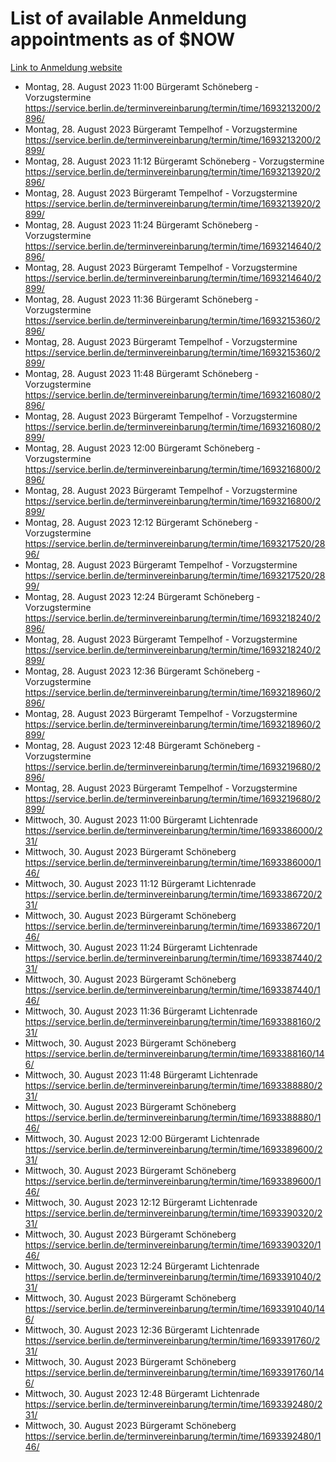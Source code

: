 # List of available Anmeldung appointments as of $NOW
[Link to Anmeldung website](https://service.berlin.de/terminvereinbarung/termin/tag.php?termin=1&anliegen[]=120686&dienstleisterlist=122210,122217,327316,122219,327312,122227,327314,122231,327346,122243,327348,122254,122252,329742,122260,329745,122262,329748,122271,327278,122273,327274,122277,327276,330436,122280,327294,122282,327290,122284,327292,122291,327270,122285,327266,122286,327264,122296,327268,150230,329760,122297,327286,122294,327284,122312,329763,122314,329775,122304,327330,122311,327334,122309,327332,317869,122281,327352,122279,329772,122283,122276,327324,122274,327326,122267,329766,122246,327318,122251,327320,122257,327322,122208,327298,122226,327300&herkunft=http%3A%2F%2Fservice.berlin.de%2Fdienstleistung%2F120686%2F)
- Montag, 28. August 2023 11:00 Bürgeramt Schöneberg - Vorzugstermine https://service.berlin.de/terminvereinbarung/termin/time/1693213200/2896/
- Montag, 28. August 2023  Bürgeramt Tempelhof - Vorzugstermine https://service.berlin.de/terminvereinbarung/termin/time/1693213200/2899/
- Montag, 28. August 2023 11:12 Bürgeramt Schöneberg - Vorzugstermine https://service.berlin.de/terminvereinbarung/termin/time/1693213920/2896/
- Montag, 28. August 2023  Bürgeramt Tempelhof - Vorzugstermine https://service.berlin.de/terminvereinbarung/termin/time/1693213920/2899/
- Montag, 28. August 2023 11:24 Bürgeramt Schöneberg - Vorzugstermine https://service.berlin.de/terminvereinbarung/termin/time/1693214640/2896/
- Montag, 28. August 2023  Bürgeramt Tempelhof - Vorzugstermine https://service.berlin.de/terminvereinbarung/termin/time/1693214640/2899/
- Montag, 28. August 2023 11:36 Bürgeramt Schöneberg - Vorzugstermine https://service.berlin.de/terminvereinbarung/termin/time/1693215360/2896/
- Montag, 28. August 2023  Bürgeramt Tempelhof - Vorzugstermine https://service.berlin.de/terminvereinbarung/termin/time/1693215360/2899/
- Montag, 28. August 2023 11:48 Bürgeramt Schöneberg - Vorzugstermine https://service.berlin.de/terminvereinbarung/termin/time/1693216080/2896/
- Montag, 28. August 2023  Bürgeramt Tempelhof - Vorzugstermine https://service.berlin.de/terminvereinbarung/termin/time/1693216080/2899/
- Montag, 28. August 2023 12:00 Bürgeramt Schöneberg - Vorzugstermine https://service.berlin.de/terminvereinbarung/termin/time/1693216800/2896/
- Montag, 28. August 2023  Bürgeramt Tempelhof - Vorzugstermine https://service.berlin.de/terminvereinbarung/termin/time/1693216800/2899/
- Montag, 28. August 2023 12:12 Bürgeramt Schöneberg - Vorzugstermine https://service.berlin.de/terminvereinbarung/termin/time/1693217520/2896/
- Montag, 28. August 2023  Bürgeramt Tempelhof - Vorzugstermine https://service.berlin.de/terminvereinbarung/termin/time/1693217520/2899/
- Montag, 28. August 2023 12:24 Bürgeramt Schöneberg - Vorzugstermine https://service.berlin.de/terminvereinbarung/termin/time/1693218240/2896/
- Montag, 28. August 2023  Bürgeramt Tempelhof - Vorzugstermine https://service.berlin.de/terminvereinbarung/termin/time/1693218240/2899/
- Montag, 28. August 2023 12:36 Bürgeramt Schöneberg - Vorzugstermine https://service.berlin.de/terminvereinbarung/termin/time/1693218960/2896/
- Montag, 28. August 2023  Bürgeramt Tempelhof - Vorzugstermine https://service.berlin.de/terminvereinbarung/termin/time/1693218960/2899/
- Montag, 28. August 2023 12:48 Bürgeramt Schöneberg - Vorzugstermine https://service.berlin.de/terminvereinbarung/termin/time/1693219680/2896/
- Montag, 28. August 2023  Bürgeramt Tempelhof - Vorzugstermine https://service.berlin.de/terminvereinbarung/termin/time/1693219680/2899/
- Mittwoch, 30. August 2023 11:00 Bürgeramt Lichtenrade https://service.berlin.de/terminvereinbarung/termin/time/1693386000/231/
- Mittwoch, 30. August 2023  Bürgeramt Schöneberg https://service.berlin.de/terminvereinbarung/termin/time/1693386000/146/
- Mittwoch, 30. August 2023 11:12 Bürgeramt Lichtenrade https://service.berlin.de/terminvereinbarung/termin/time/1693386720/231/
- Mittwoch, 30. August 2023  Bürgeramt Schöneberg https://service.berlin.de/terminvereinbarung/termin/time/1693386720/146/
- Mittwoch, 30. August 2023 11:24 Bürgeramt Lichtenrade https://service.berlin.de/terminvereinbarung/termin/time/1693387440/231/
- Mittwoch, 30. August 2023  Bürgeramt Schöneberg https://service.berlin.de/terminvereinbarung/termin/time/1693387440/146/
- Mittwoch, 30. August 2023 11:36 Bürgeramt Lichtenrade https://service.berlin.de/terminvereinbarung/termin/time/1693388160/231/
- Mittwoch, 30. August 2023  Bürgeramt Schöneberg https://service.berlin.de/terminvereinbarung/termin/time/1693388160/146/
- Mittwoch, 30. August 2023 11:48 Bürgeramt Lichtenrade https://service.berlin.de/terminvereinbarung/termin/time/1693388880/231/
- Mittwoch, 30. August 2023  Bürgeramt Schöneberg https://service.berlin.de/terminvereinbarung/termin/time/1693388880/146/
- Mittwoch, 30. August 2023 12:00 Bürgeramt Lichtenrade https://service.berlin.de/terminvereinbarung/termin/time/1693389600/231/
- Mittwoch, 30. August 2023  Bürgeramt Schöneberg https://service.berlin.de/terminvereinbarung/termin/time/1693389600/146/
- Mittwoch, 30. August 2023 12:12 Bürgeramt Lichtenrade https://service.berlin.de/terminvereinbarung/termin/time/1693390320/231/
- Mittwoch, 30. August 2023  Bürgeramt Schöneberg https://service.berlin.de/terminvereinbarung/termin/time/1693390320/146/
- Mittwoch, 30. August 2023 12:24 Bürgeramt Lichtenrade https://service.berlin.de/terminvereinbarung/termin/time/1693391040/231/
- Mittwoch, 30. August 2023  Bürgeramt Schöneberg https://service.berlin.de/terminvereinbarung/termin/time/1693391040/146/
- Mittwoch, 30. August 2023 12:36 Bürgeramt Lichtenrade https://service.berlin.de/terminvereinbarung/termin/time/1693391760/231/
- Mittwoch, 30. August 2023  Bürgeramt Schöneberg https://service.berlin.de/terminvereinbarung/termin/time/1693391760/146/
- Mittwoch, 30. August 2023 12:48 Bürgeramt Lichtenrade https://service.berlin.de/terminvereinbarung/termin/time/1693392480/231/
- Mittwoch, 30. August 2023  Bürgeramt Schöneberg https://service.berlin.de/terminvereinbarung/termin/time/1693392480/146/
